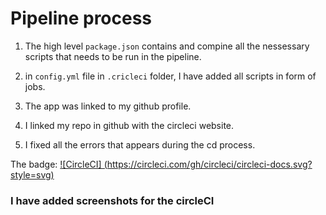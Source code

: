 # Pipeline process

1. The high level `package.json` contains and compine all the nessessary scripts that needs to be run in the pipeline.

2. in `config.yml` file in `.cricleci` folder, I have added all scripts in form of jobs.

3. The app was linked to my github profile.

4. I linked my repo in github with the circleci website.

5. I fixed all the errors that appears during the cd process.

The badge: [![CircleCI]
(https://circleci.com/gh/circleci/circleci-docs.svg?style=svg)](https://app.circleci.com/pipelines/github/ahmedhamed1986)

### I have added screenshots for the circleCI 